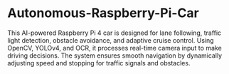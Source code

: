# Autonomous-Raspberry-Pi-Car
This AI-powered Raspberry Pi 4 car is designed for lane following, traffic light detection, obstacle avoidance, and adaptive cruise control. Using OpenCV, YOLOv4, and OCR, it processes real-time camera input to make driving decisions. The system ensures smooth navigation by dynamically adjusting speed and stopping for traffic signals and obstacles. 

